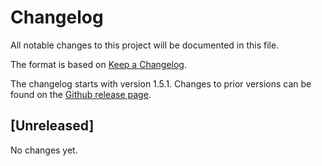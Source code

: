 # Changelog

All notable changes to this project will be documented in this file.

The format is based on [Keep a Changelog](https://keepachangelog.com/en/1.1.0/).

The changelog starts with version 1.5.1.
Changes to prior versions can be found on the [Github release page](https://github.com/cryptomator/integrations-win/releases).

## [Unreleased]

No changes yet.